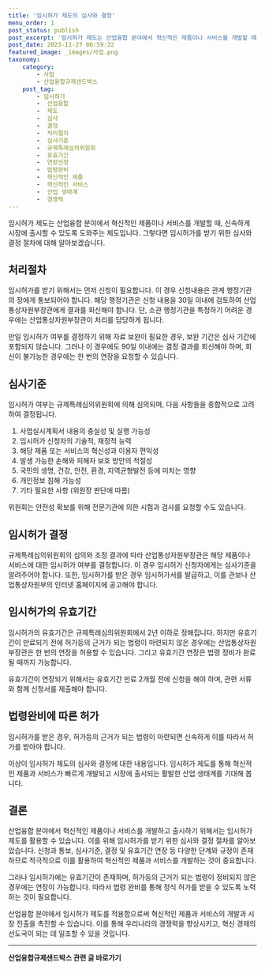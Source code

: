 ```yaml
---
title: '임시허가 제도의 심사와 결정'
menu_order: 1
post_status: publish
post_excerpt: '임시허가 제도는 산업융합 분야에서 혁신적인 제품이나 서비스를 개발할 때, 신속하게 시장에 출시할 수 있도록 도와주는 제도입니다. 그렇다면 임시허가를 받기 위한 심사와 결정 절차에 대해 알아보겠습니다.'
post_date: 2023-11-27 06:59:22
featured_image: _images/사업.png
taxonomy:
    category:
        - 사업
        - 산업융합규제샌드박스
    post_tag:
        - 임시허가
        -  산업융합
        -  제도
        -  심사
        -  결정
        -  처리절차
        -  심사기준
        -  규제특례심의위원회
        -  유효기간
        -  연장신청
        -  법령완비
        -  혁신적인 제품
        -  혁신적인 서비스
        -  산업 생태계
        -  경쟁력
---
```



임시허가 제도는 산업융합 분야에서 혁신적인 제품이나 서비스를 개발할 때, 신속하게 시장에 출시할 수 있도록 도와주는 제도입니다. 그렇다면 임시허가를 받기 위한 심사와 결정 절차에 대해 알아보겠습니다.

## 처리절차

임시허가를 받기 위해서는 먼저 신청이 필요합니다. 이 경우 신청내용은 관계 행정기관의 장에게 통보되어야 합니다. 해당 행정기관은 신청 내용을 30일 이내에 검토하여 산업통상자원부장관에게 결과를 회신해야 합니다. 단, 소관 행정기관을 특정하기 어려운 경우에는 산업통상자원부장관이 처리를 담당하게 됩니다.

만일 임시허가 여부를 결정하기 위해 자료 보완이 필요한 경우, 보완 기간은 심사 기간에 포함되지 않습니다. 그러나 이 경우에도 90일 이내에는 결정 결과를 회신해야 하며, 회신이 불가능한 경우에는 한 번의 연장을 요청할 수 있습니다.

## 심사기준

임시허가 여부는 규제특례심의위원회에 의해 심의되며, 다음 사항들을 종합적으로 고려하여 결정됩니다.

1. 사업실시계획서 내용의 충실성 및 실행 가능성
2. 임시허가 신청자의 기술적, 재정적 능력
3. 해당 제품 또는 서비스의 혁신성과 이용자 편익성
4. 발생 가능한 손해와 피해자 보호 방안의 적절성
5. 국민의 생명, 건강, 안전, 환경, 지역균형발전 등에 미치는 영향
6. 개인정보 침해 가능성
7. 기타 필요한 사항 (위원장 판단에 따름)

위원회는 안전성 확보를 위해 전문기관에 의한 시험과 검사를 요청할 수도 있습니다.

## 임시허가 결정

규제특례심의위원회의 심의와 조정 결과에 따라 산업통상자원부장관은 해당 제품이나 서비스에 대한 임시허가 여부를 결정합니다. 이 경우 임시허가 신청자에게는 심사기준을 알려주어야 합니다. 또한, 임시허가를 받은 경우 임시허가서를 발급하고, 이를 관보나 산업통상자원부의 인터넷 홈페이지에 공고해야 합니다.

## 임시허가의 유효기간

임시허가의 유효기간은 규제특례심의위원회에서 2년 이하로 정해집니다. 하지만 유효기간이 만료되기 전에 허가등의 근거가 되는 법령이 마련되지 않은 경우에는 산업통상자원부장관은 한 번의 연장을 허용할 수 있습니다. 그리고 유효기간 연장은 법령 정비가 완료될 때까지 가능합니다.

유효기간이 연장되기 위해서는 유효기간 만료 2개월 전에 신청을 해야 하며, 관련 서류와 함께 신청서를 제출해야 합니다.

## 법령완비에 따른 허가

임시허가를 받은 경우, 허가등의 근거가 되는 법령이 마련되면 신속하게 이를 따라서 허가를 받아야 합니다.

이상이 임시허가 제도의 심사와 결정에 대한 내용입니다. 임시허가 제도를 통해 혁신적인 제품과 서비스가 빠르게 개발되고 시장에 출시되는 활발한 산업 생태계를 기대해 봅니다.

## 결론

산업융합 분야에서 혁신적인 제품이나 서비스를 개발하고 출시하기 위해서는 임시허가 제도를 활용할 수 있습니다. 이를 위해 임시허가를 받기 위한 심사와 결정 절차를 알아보았습니다. 신청과 통보, 심사기준, 결정 및 유효기간 연장 등 다양한 단계와 규정이 존재하므로 적극적으로 이를 활용하여 혁신적인 제품과 서비스를 개발하는 것이 중요합니다.

그러나 임시허가에는 유효기간이 존재하며, 허가등의 근거가 되는 법령이 정비되지 않은 경우에는 연장이 가능합니다. 따라서 법령 완비를 통해 정식 허가를 받을 수 있도록 노력하는 것이 필요합니다.

산업융합 분야에서 임시허가 제도를 적용함으로써 혁신적인 제품과 서비스의 개발과 시장 진출을 촉진할 수 있습니다. 이를 통해 우리나라의 경쟁력을 향상시키고, 혁신 경제의 선도국이 되는 데 일조할 수 있을 것입니다.
<!-- wp:separator -->
<hr class="wp-block-separator has-alpha-channel-opacity"/>
<!-- /wp:separator -->

<!-- wp:group {"backgroundColor":"base","layout":{"type":"constrained"}} -->
<div class="wp-block-group has-base-background-color has-background"><!-- wp:paragraph {"align":"center","fontSize":"medium"} -->
<p class="has-text-align-center has-large-font-size"><strong>산업융합규제샌드박스 관련 글 바로가기</strong></p>
<!-- /wp:paragraph -->


<!-- wp:latest-posts
{"categories":[{"id":27598,"count":19,"description":"","link":"https://uknowlaw.com/category/%ec%82%b0%ec%97%85%ec%9c%b5%ed%95%a9%ea%b7%9c%ec%a0%9c%ec%83%8c%eb%93%9c%eb%b0%95%ec%8a%a4/","name":"산업융합규제샌드박스","slug":"산업융합규제샌드박스","taxonomy":"category","parent":0,"meta":[],"_links":{"self":[{"href":"https://uknowlaw.com/wp-json/wp/v2/categories/27598"}],"collection":[{"href":"https://uknowlaw.com/wp-json/wp/v2/categories"}],"about":[{"href":"https://uknowlaw.com/wp-json/wp/v2/taxonomies/category"}],"wp:post_type":[{"href":"https://uknowlaw.com/wp-json/wp/v2/posts?categories=27598"}],"curies":[{"name":"wp","href":"https://api.w.org/{rel}","templated":true}]}}],"postsToShow":100,"excerptLength":28,"postLayout":"grid","columns":2,"featuredImageAlign":"left","featuredImageSizeSlug":"large","fontSize":"small"} /--></div>
<!-- /wp:group -->